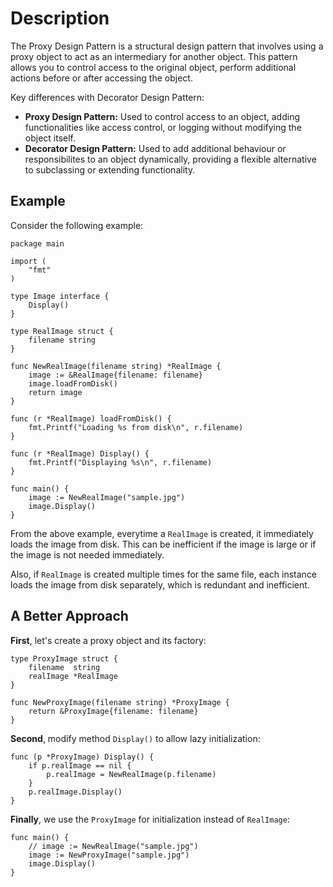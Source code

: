 # Description

The Proxy Design Pattern is a structural design pattern that involves using a proxy object to act as an intermediary for another object. This pattern allows you to control access to the original object, perform additional actions before or after accessing the object.

Key differences with Decorator Design Pattern:

- **Proxy Design Pattern:** Used to control access to an object, adding functionalities like access control, or logging without modifying the object itself.
- **Decorator Design Pattern:** Used to add additional behaviour or responsibilites to an object dynamically, providing a flexible alternative to subclassing or extending functionality.

## Example

Consider the following example:

```
package main

import (
	"fmt"
)

type Image interface {
	Display()
}

type RealImage struct {
	filename string
}

func NewRealImage(filename string) *RealImage {
	image := &RealImage{filename: filename}
	image.loadFromDisk()
	return image
}

func (r *RealImage) loadFromDisk() {
	fmt.Printf("Loading %s from disk\n", r.filename)
}

func (r *RealImage) Display() {
	fmt.Printf("Displaying %s\n", r.filename)
}

func main() {
	image := NewRealImage("sample.jpg")
	image.Display()
}
```

From the above example, everytime a `RealImage` is created, it immediately loads the image from disk. This can be inefficient if the image is large or if the image is not needed immediately.

Also, if `RealImage` is created multiple times for the same file, each instance loads the image from disk separately, which is redundant and inefficient.

## A Better Approach

**First**, let's create a proxy object and its factory:

```
type ProxyImage struct {
	filename  string
	realImage *RealImage
}

func NewProxyImage(filename string) *ProxyImage {
	return &ProxyImage{filename: filename}
}
```

**Second**, modify method `Display()` to allow lazy initialization:

```
func (p *ProxyImage) Display() {
	if p.realImage == nil {
		p.realImage = NewRealImage(p.filename)
	}
	p.realImage.Display()
}
```

**Finally**, we use the `ProxyImage` for initialization instead of `RealImage`:

```
func main() {
	// image := NewRealImage("sample.jpg")
	image := NewProxyImage("sample.jpg")
	image.Display()
}
```
